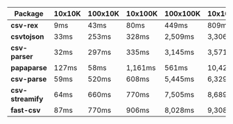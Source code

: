 | Package | 10x10K | 100x10K | 10x100K | 100x100K | 10x1000K 
|---------|---|---|---|---|---
| **csv-rex** | 9ms | 43ms | 80ms | 449ms | 809ms 
| **csvtojson** | 33ms | 253ms | 328ms | 2,509ms | 3,306ms 
| **csv-parser** | 32ms | 297ms | 335ms | 3,145ms | 3,571ms 
| **papaparse** | 127ms | 58ms | 1,161ms | 561ms | 10,427ms 
| **csv-parse** | 59ms | 520ms | 608ms | 5,445ms | 6,329ms 
| **csv-streamify** | 64ms | 660ms | 770ms | 7,505ms | 8,689ms 
| **fast-csv** | 87ms | 770ms | 906ms | 8,028ms | 9,308ms 
